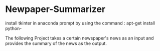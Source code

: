 # Newpaper-Summarizer

install tkinter in anaconda prompt by using the command :
 apt-get install python-
 
 The following Project takes a certain newspaper's news as an input and provides the summary of the news as the output.
